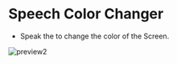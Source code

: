 # Speech Color Changer

- Speak the to change the color of the Screen.

![preview2](https://user-images.githubusercontent.com/72241207/170670776-0fe23cf8-f97f-4051-812b-2cf6ca1c2a3c.gif)
